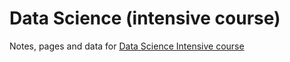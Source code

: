 # Data Science (intensive course)
Notes, pages and data for [Data Science Intensive course](https://www.springboard.com/workshops/data-science-intensive/learn/#/curriculum/1361)
